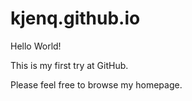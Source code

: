 # kjenq.github.io

Hello World!

This is my first try at GitHub.

Please feel free to browse my homepage.
